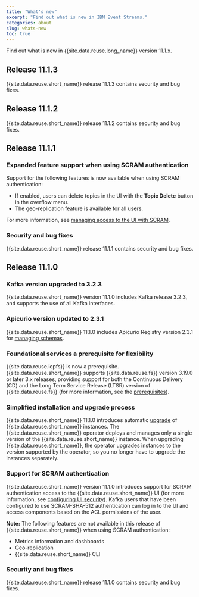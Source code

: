 ```yaml
---
title: "What's new"
excerpt: "Find out what is new in IBM Event Streams."
categories: about
slug: whats-new
toc: true
---
```


Find out what is new in {{site.data.reuse.long_name}} version 11.1.x.

## Release 11.1.3

{{site.data.reuse.short_name}} release 11.1.3 contains security and bug fixes.

## Release 11.1.2

{{site.data.reuse.short_name}} release 11.1.2 contains security and bug fixes.

## Release 11.1.1

### Expanded feature support when using SCRAM authentication

Support for the following features is now available when using SCRAM authentication:

- If enabled, users can delete topics in the UI with the **Topic Delete** button in the overflow menu.
- The geo-replication feature is available for all users.

For more information, see [managing access to the UI with SCRAM](../../security/managing-access/#managing-access-to-the-ui-with-scram).

### Security and bug fixes

{{site.data.reuse.short_name}} release 11.1.1 contains security and bug fixes.

## Release 11.1.0

### Kafka version upgraded to 3.2.3

{{site.data.reuse.short_name}} version 11.1.0 includes Kafka release 3.2.3, and supports the use of all Kafka interfaces.

### Apicurio version updated to 2.3.1

{{site.data.reuse.short_name}} 11.1.0 includes Apicurio Registry version 2.3.1 for [managing schemas](../../schemas/overview/#schema-registry).

### Foundational services a prerequisite for flexibility

{{site.data.reuse.icpfs}} is now a prerequisite. {{site.data.reuse.short_name}} supports {{site.data.reuse.fs}} version 3.19.0 or later 3.x releases, providing support for both the Continuous Delivery (CD) and the Long Term Service Release (LTSR) version of {{site.data.reuse.fs}} (for more information, see the [prerequisites](../../installing/prerequisites/#ibm-cloud-pak-foundational-services)).

### Simplified installation and upgrade process 

{{site.data.reuse.short_name}} 11.1.0 introduces automatic [upgrade](../../installing/upgrading) of {{site.data.reuse.short_name}} instances. The {{site.data.reuse.short_name}} operator deploys and manages only a single version of the {{site.data.reuse.short_name}} instance. When upgrading {{site.data.reuse.short_name}}, the operator upgrades instances to the version supported by the operator, so you no longer have to upgrade the instances separately.

### Support for SCRAM authentication

{{site.data.reuse.short_name}} version 11.1.0 introduces support for SCRAM authentication access to the {{site.data.reuse.short_name}} UI (for more information, see [configuring UI security](../../installing/configuring/#configuring-ui-security)). Kafka users that have been configured to use SCRAM-SHA-512 authentication can log in to the UI and access components based on the ACL permissions of the user.

**Note:** The following features are not available in this release of {{site.data.reuse.short_name}} when using SCRAM authentication:
- Metrics information and dashboards
- Geo-replication
- {{site.data.reuse.short_name}} CLI

### Security and bug fixes

{{site.data.reuse.short_name}} release 11.1.0 contains security and bug fixes.
